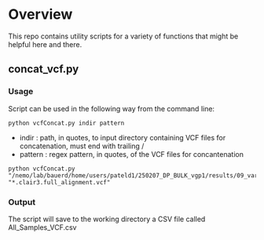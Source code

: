 # Overview

This repo contains utility scripts for a variety of functions that might be helpful here and there.

## concat_vcf.py

### Usage
Script can be used in the following way from the command line:

```
python vcfConcat.py indir pattern
```

- indir : path, in quotes, to input directory containing VCF files for concatenation, must end with trailing /
- pattern : regex pattern, in quotes, of the VCF files for concantenation

```
python vcfConcat.py "/nemo/lab/bauerd/home/users/pateld1/250207_DP_BULK_vgp1/results/09_variants/clair3/" "*.clair3.full_alignment.vcf"
```

### Output
The script will save to the working directory a CSV file called All_Samples_VCF.csv
